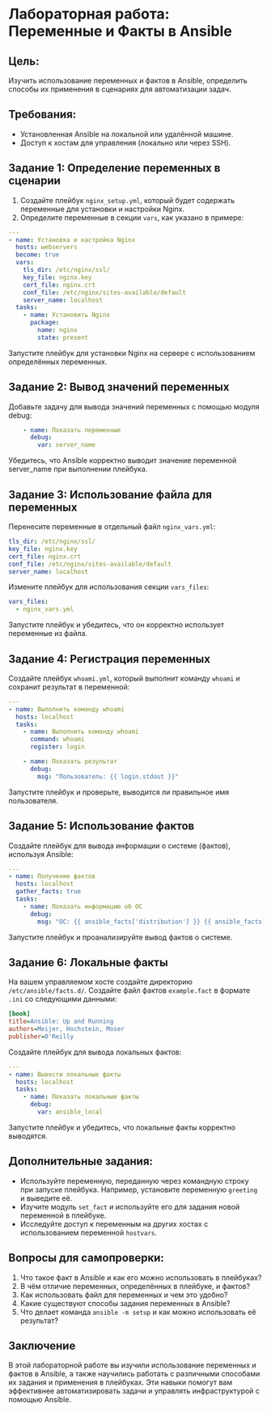 
# Лабораторная работа: Переменные и Факты в Ansible

## Цель:
Изучить использование переменных и фактов в Ansible, определить способы их применения в сценариях для автоматизации задач.

## Требования:
- Установленная Ansible на локальной или удалённой машине.
- Доступ к хостам для управления (локально или через SSH).

## Задание 1: Определение переменных в сценарии

1. Создайте плейбук `nginx_setup.yml`, который будет содержать переменные для установки и настройки Nginx.
2. Определите переменные в секции `vars`, как указано в примере:

```yaml
---
- name: Установка и настройка Nginx
  hosts: webservers
  become: true
  vars:
    tls_dir: /etc/nginx/ssl/
    key_file: nginx.key
    cert_file: nginx.crt
    conf_file: /etc/nginx/sites-available/default
    server_name: localhost
  tasks:
    - name: Установить Nginx
      package:
        name: nginx
        state: present
```

Запустите плейбук для установки Nginx на сервере с использованием определённых переменных.

## Задание 2: Вывод значений переменных

Добавьте задачу для вывода значений переменных с помощью модуля debug:

```yaml
    - name: Показать переменные
      debug:
        var: server_name
```

Убедитесь, что Ansible корректно выводит значение переменной server_name при выполнении плейбука.

## Задание 3: Использование файла для переменных

Перенесите переменные в отдельный файл `nginx_vars.yml`:

```yaml
tls_dir: /etc/nginx/ssl/
key_file: nginx.key
cert_file: nginx.crt
conf_file: /etc/nginx/sites-available/default
server_name: localhost
```

Измените плейбук для использования секции `vars_files`:

```yaml
vars_files:
  - nginx_vars.yml
```

Запустите плейбук и убедитесь, что он корректно использует переменные из файла.

## Задание 4: Регистрация переменных

Создайте плейбук `whoami.yml`, который выполнит команду `whoami` и сохранит результат в переменной:

```yaml
---
- name: Выполнить команду whoami
  hosts: localhost
  tasks:
    - name: Выполнить команду whoami
      command: whoami
      register: login

    - name: Показать результат
      debug:
        msg: "Пользователь: {{ login.stdout }}"
```

Запустите плейбук и проверьте, выводится ли правильное имя пользователя.

## Задание 5: Использование фактов

Создайте плейбук для вывода информации о системе (фактов), используя Ansible:

```yaml
---
- name: Получение фактов
  hosts: localhost
  gather_facts: true
  tasks:
    - name: Показать информацию об ОС
      debug:
        msg: "ОС: {{ ansible_facts['distribution'] }} {{ ansible_facts['distribution_version'] }}, Ядро: {{ ansible_facts['kernel'] }}"
```

Запустите плейбук и проанализируйте вывод фактов о системе.

## Задание 6: Локальные факты

На вашем управляемом хосте создайте директорию `/etc/ansible/facts.d/`. Создайте файл фактов `example.fact` в формате `.ini` со следующими данными:

```ini
[book]
title=Ansible: Up and Running
authors=Meijer, Hochstein, Moser
publisher=O'Reilly
```

Создайте плейбук для вывода локальных фактов:

```yaml
---
- name: Вывести локальные факты
  hosts: localhost
  tasks:
    - name: Показать локальные факты
      debug:
        var: ansible_local
```

Запустите плейбук и убедитесь, что локальные факты корректно выводятся.

## Дополнительные задания:

- Используйте переменную, переданную через командную строку при запуске плейбука. Например, установите переменную `greeting` и выведите её.
- Изучите модуль `set_fact` и используйте его для задания новой переменной в плейбуке.
- Исследуйте доступ к переменным на других хостах с использованием переменной `hostvars`.

## Вопросы для самопроверки:

1. Что такое факт в Ansible и как его можно использовать в плейбуках?
2. В чём отличие переменных, определённых в плейбуке, и фактов?
3. Как использовать файл для переменных и чем это удобно?
4. Какие существуют способы задания переменных в Ansible?
5. Что делает команда `ansible -m setup` и как можно использовать её результат?

## Заключение

В этой лабораторной работе вы изучили использование переменных и фактов в Ansible, а также научились работать с различными способами их задания и применения в плейбуках. Эти навыки помогут вам эффективнее автоматизировать задачи и управлять инфраструктурой с помощью Ansible.
